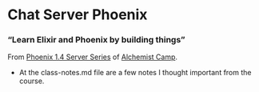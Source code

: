 # Chat Server Phoenix

### “Learn Elixir and Phoenix by building things”
From [Phoenix 1.4 Server Series](https://alchemist.camp/episodes/phoenix-1.4-chat-intro) of [Alchemist Camp](https://alchemist.camp/).

- At the class-notes.md file are a few notes I thought important from the course.

